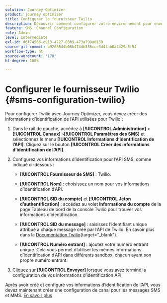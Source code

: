 ```yaml
---
solution: Journey Optimizer
product: journey optimizer
title: Configurer le fournisseur Twilio
description: Découvrir comment configurer votre environnement pour envoyer des messages SMS avec Journey Optimizer avec Twilio
feature: SMS, Channel Configuration
role: Admin
level: Intermediate
exl-id: d6f74566-c913-4727-83b9-473a798a0158
source-git-commit: b9208544b08b474db386cce3d4fab0a4429a5f54
workflow-type: ht
source-wordcount: '178'
ht-degree: 100%

---
```


# Configurer le fournisseur Twilio {#sms-configuration-twilio}

Pour configurer Twilio avec Journey Optimizer, vous devez créer des informations d’identification de l’API utilisées pour Twilio :

1. Dans le rail de gauche, accédez à **[!UICONTROL Administration]** > **[!UICONTROL Canaux]** `>`**[!UICONTROL Paramètres des SMS]** et sélectionnez le menu **[!UICONTROL Informations d’identification de l’API]**. Cliquez sur le bouton **[!UICONTROL Créer des informations d’identification de l’API]**.

1. Configurez vos informations d’identification pour l’API SMS, comme indiqué ci-dessous :

   * **[!UICONTROL Fournisseur de SMS]** : Twilio.

   * **[!UICONTROL Nom]** : choisissez un nom pour vos informations d’identification d’API.

   * **[!UICONTROL SID du compte]** et **[!UICONTROL Jeton d’authentification]** : accédez au volet **Informations du compte** de la page Tableau de bord de la console Twilio pour trouver vos informations d’identification.

   * **[!UICONTROL SID du message]** : saisissez l’identifiant unique attribué à chaque message créé par l’API de Twilio. En savoir plus dans la [Documentation Twilio](https://support.twilio.com/hc/en-us/articles/223134387-What-is-a-Message-SID-){target="_blank"}.

   * **[!UICONTROL Numéro entrant]** : ajoutez votre numéro entrant unique. Cela vous permet d’utiliser les mêmes informations d’identification d’API dans différents sandbox, chacun ayant son propre numéro entrant.

1. Cliquez sur **[!UICONTROL Envoyer]** lorsque vous avez terminé la configuration de vos informations d’identification API.

Après avoir créé et configuré vos informations d’identification de l’API, vous devez maintenant créer une configuration de canal pour les messages SMS et MMS. [En savoir plus](sms-configuration-surface.md)
